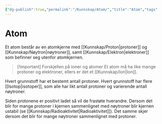 ```yaml
---
{"dg-publish":true,"permalink":"/Kunnskap/Atom/","title":"Atom","tags":["naturfag","fysikk"]}
---
```



# Atom
Et atom består av en atomkjerne med [[Kunnskap/Proton\|protoner]] og [[Kunnskap/Nøytron\|nøytroner]], samt [[Kunnskap/Elektron\|elektroner]] som befinner seg utenfor atomkjernen.

>[!important] Forskjellen på ioner og atomer
Et atom må ha like mange protoner og elektroner, ellers er det et [[Kunnskap/Ion\|Ion]].

Hvert grunnstoff har et bestemt antall protoner. Hvert grunnstoff har flere [[Isotop\|isotoper]], som alle har likt antall protoner og varierende antall nøytroner.

Siden protonene er positivt ladet så vil de frastøte hverandre. Dersom det blir for mange protoner i kjernen sammenlignet med nøytroner blir kjernen ustabil (se [[Kunnskap/Radioaktivitet\|Radioaktivitet]]). Det samme skjer dersom det blir for mange nøytroner sammenlignet med protoner.
